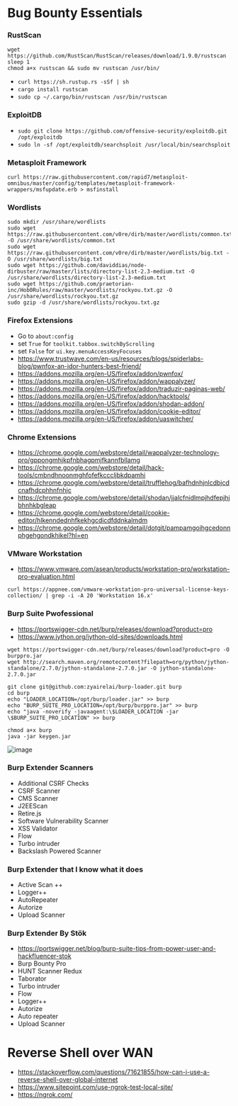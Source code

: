 # Bug Bounty Essentials

### RustScan
```
wget https://github.com/RustScan/RustScan/releases/download/1.9.0/rustscan
sleep 1
chmod a+x rustscan && sudo mv rustscan /usr/bin/
```
- `curl https://sh.rustup.rs -sSf | sh`
- `cargo install rustscan`
- `sudo cp ~/.cargo/bin/rustscan /usr/bin/rustscan`

### ExploitDB
- `sudo git clone https://github.com/offensive-security/exploitdb.git /opt/exploitdb`
- `sudo ln -sf /opt/exploitdb/searchsploit /usr/local/bin/searchsploit`

### Metasploit Framework
```
curl https://raw.githubusercontent.com/rapid7/metasploit-omnibus/master/config/templates/metasploit-framework-wrappers/msfupdate.erb > msfinstall
```

### Wordlists
```
sudo mkdir /usr/share/wordlists
sudo wget https://raw.githubusercontent.com/v0re/dirb/master/wordlists/common.txt -O /usr/share/wordlists/common.txt
sudo wget https://raw.githubusercontent.com/v0re/dirb/master/wordlists/big.txt -O /usr/share/wordlists/big.txt
sudo wget https://github.com/daviddias/node-dirbuster/raw/master/lists/directory-list-2.3-medium.txt -O /usr/share/wordlists/directory-list-2.3-medium.txt
sudo wget https://github.com/praetorian-inc/Hob0Rules/raw/master/wordlists/rockyou.txt.gz -O /usr/share/wordlists/rockyou.txt.gz
sudo gzip -d /usr/share/wordlists/rockyou.txt.gz
```

### Firefox Extensions
- Go to `about:config`  
- set `True` for `toolkit.tabbox.switchByScrolling`
- set `False` for `ui.key.menuAccessKeyFocuses`
- https://www.trustwave.com/en-us/resources/blogs/spiderlabs-blog/pwnfox-an-idor-hunters-best-friend/
- https://addons.mozilla.org/en-US/firefox/addon/pwnfox/
- https://addons.mozilla.org/en-US/firefox/addon/wappalyzer/
- https://addons.mozilla.org/en-US/firefox/addon/traduzir-paginas-web/
- https://addons.mozilla.org/en-US/firefox/addon/hacktools/
- https://addons.mozilla.org/en-US/firefox/addon/shodan-addon/
- https://addons.mozilla.org/en-US/firefox/addon/cookie-editor/
- https://addons.mozilla.org/en-US/firefox/addon/uaswitcher/

### Chrome Extensions
- https://chrome.google.com/webstore/detail/wappalyzer-technology-pro/gppongmhjkpfnbhagpmjfkannfbllamg
- https://chrome.google.com/webstore/detail/hack-tools/cmbndhnoonmghfofefkcccljbkdpamhi
- https://chrome.google.com/webstore/detail/trufflehog/bafhdnhjnlcdbjcdcnafhdcphhnfnhjc
- https://chrome.google.com/webstore/detail/shodan/jjalcfnidlmpjhdfepjhjbhnhkbgleap
- https://chrome.google.com/webstore/detail/cookie-editor/hlkenndednhfkekhgcdicdfddnkalmdm
- https://chrome.google.com/webstore/detail/dotgit/pampamgoihgcedonnphgehgondkhikel?hl=en

### VMware Workstation
- https://www.vmware.com/asean/products/workstation-pro/workstation-pro-evaluation.html
```
curl https://appnee.com/vmware-workstation-pro-universal-license-keys-collection/ | grep -i -A 20 'Workstation 16.x'
```

### Burp Suite Pwofessional
- https://portswigger-cdn.net/burp/releases/download?product=pro
- https://www.jython.org/jython-old-sites/downloads.html
```
wget https://portswigger-cdn.net/burp/releases/download?product=pro -O burppro.jar
wget http://search.maven.org/remotecontent?filepath=org/python/jython-standalone/2.7.0/jython-standalone-2.7.0.jar -O jython-standalone-2.7.0.jar
```
```
git clone git@github.com:zyairelai/burp-loader.git burp
cd burp
echo "LOADER_LOCATION=/opt/burp/loader.jar" >> burp
echo "BURP_SUITE_PRO_LOCATION=/opt/burp/burppro.jar" >> burp
echo "java -noverify -javaagent:\$LOADER_LOCATION -jar \$BURP_SUITE_PRO_LOCATION" >> burp

chmod a+x burp
java -jar keygen.jar
```

![image](https://user-images.githubusercontent.com/49854907/202732750-40b4288f-a737-4d2f-8586-beac32d7c982.png)

### Burp Extender Scanners
- Additional CSRF Checks
- CSRF Scanner
- CMS Scanner
- J2EEScan
- Retire.js
- Software Vulnerability Scanner
- XSS Validator
- Flow
- Turbo intruder
- Backslash Powered Scanner

### Burp Extender that I know what it does
- Active Scan ++
- Logger++
- AutoRepeater
- Autorize
- Upload Scanner

### Burp Extender By Stök
- https://portswigger.net/blog/burp-suite-tips-from-power-user-and-hackfluencer-stok
- Burp Bounty Pro
- HUNT Scanner Redux
- Taborator
- Turbo intruder
- Flow
- Logger++
- Autorize
- Auto repeater
- Upload Scanner

# Reverse Shell over WAN
- https://stackoverflow.com/questions/71621855/how-can-i-use-a-reverse-shell-over-global-internet
- https://www.sitepoint.com/use-ngrok-test-local-site/
- https://ngrok.com/
